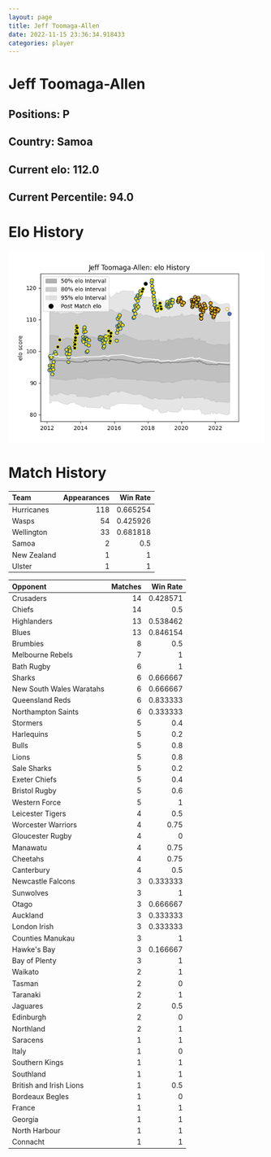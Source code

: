 ```yaml
---  
layout: page  
title: Jeff Toomaga-Allen  
date: 2022-11-15 23:36:34.918433  
categories: player  
---
```

# Jeff Toomaga-Allen

## Positions: P

## Country: Samoa

## Current elo: 112.0

## Current Percentile: 94.0

# Elo History


![elo history](history_JeffToomaga-Allen.png)
# Match History


| Team        |   Appearances |   Win Rate |
|:------------|--------------:|-----------:|
| Hurricanes  |           118 |   0.665254 |
| Wasps       |            54 |   0.425926 |
| Wellington  |            33 |   0.681818 |
| Samoa       |             2 |   0.5      |
| New Zealand |             1 |   1        |
| Ulster      |             1 |   1        |

| Opponent                 |   Matches |   Win Rate |
|:-------------------------|----------:|-----------:|
| Crusaders                |        14 |   0.428571 |
| Chiefs                   |        14 |   0.5      |
| Highlanders              |        13 |   0.538462 |
| Blues                    |        13 |   0.846154 |
| Brumbies                 |         8 |   0.5      |
| Melbourne Rebels         |         7 |   1        |
| Bath Rugby               |         6 |   1        |
| Sharks                   |         6 |   0.666667 |
| New South Wales Waratahs |         6 |   0.666667 |
| Queensland Reds          |         6 |   0.833333 |
| Northampton Saints       |         6 |   0.333333 |
| Stormers                 |         5 |   0.4      |
| Harlequins               |         5 |   0.2      |
| Bulls                    |         5 |   0.8      |
| Lions                    |         5 |   0.8      |
| Sale Sharks              |         5 |   0.2      |
| Exeter Chiefs            |         5 |   0.4      |
| Bristol Rugby            |         5 |   0.6      |
| Western Force            |         5 |   1        |
| Leicester Tigers         |         4 |   0.5      |
| Worcester Warriors       |         4 |   0.75     |
| Gloucester Rugby         |         4 |   0        |
| Manawatu                 |         4 |   0.75     |
| Cheetahs                 |         4 |   0.75     |
| Canterbury               |         4 |   0.5      |
| Newcastle Falcons        |         3 |   0.333333 |
| Sunwolves                |         3 |   1        |
| Otago                    |         3 |   0.666667 |
| Auckland                 |         3 |   0.333333 |
| London Irish             |         3 |   0.333333 |
| Counties Manukau         |         3 |   1        |
| Hawke's Bay              |         3 |   0.166667 |
| Bay of Plenty            |         3 |   1        |
| Waikato                  |         2 |   1        |
| Tasman                   |         2 |   0        |
| Taranaki                 |         2 |   1        |
| Jaguares                 |         2 |   0.5      |
| Edinburgh                |         2 |   0        |
| Northland                |         2 |   1        |
| Saracens                 |         1 |   1        |
| Italy                    |         1 |   0        |
| Southern Kings           |         1 |   1        |
| Southland                |         1 |   1        |
| British and Irish Lions  |         1 |   0.5      |
| Bordeaux Begles          |         1 |   0        |
| France                   |         1 |   1        |
| Georgia                  |         1 |   1        |
| North Harbour            |         1 |   1        |
| Connacht                 |         1 |   1        |